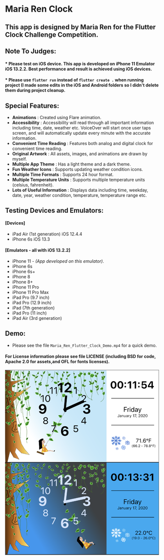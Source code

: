 # Maria Ren Clock

## This app is designed by Maria Ren for the Flutter Clock Challenge Competition.

## Note To Judges:
#### * Please test on iOS device. This app is developed on iPhone 11 Emulator iOS 13.2.2. Best performance and result is achieved using iOS devices.
#### * Please use `flutter run` instead of `flutter create .` when running project (I made some edits in the iOS and Android folders so I didn't delete them during project cleanup.



## Special Features:
- **Animations** : Created using Flare animation.
- **Accessibility** : Accessibility will read through all important information including time,
  date, weather etc. VoiceOver will start once user taps screen, and will automatically update
  every minute with the accurate information.
- **Convenient Time Reading** : Features both analog and digital clock for convenient time reading.
- **Original Artwork** : All assets, images, and animations are drawn by myself.
- **Multiple App Theme** : Has a light theme and a dark theme.
- **Fun Weather Icons** : Supports updating weather condition icons.
- **Multiple Time Formats** : Supports 24 hour format.
- **Multiple Temperature Units** : Supports multiple temperature units (celsius, fahrenheit).
- **Lots of Useful Information** : Displays data including time, weekday, date, year, weather condition,
  temperature, temperature range etc.



## Testing Devices and Emulators:

#### [Devices]
- iPad Air (1st generation) iOS 12.4.4
- iPhone 6s iOS 13.3

####  [Emulators - all with iOS 13.2.2]
- iPhone 11 -  _(App developed on this emulator)_.
- iPhone 6s
- iPhone 6s+
- iPhone 8
- iPhone 8+
- iPhone 11 Pro
- iPhone 11 Pro Max
- iPad Pro (9.7 inch)
- iPad Pro (12.9 inch)
- iPad (7th generation)
- iPad Pro (11 inch)
- iPad Air (3rd generation)


## Demo:
- Please see the file `Maria_Ren_Flutter_Clock_Demo.mp4` for a quick demo.

#### For License information please see file LICENSE (including BSD for code, Apache 2.0 for assets,and OFL for fonts licenses).

<p align="center">
    <img src='maria_ren_flutter_clock.png' width='600'>
</p>
